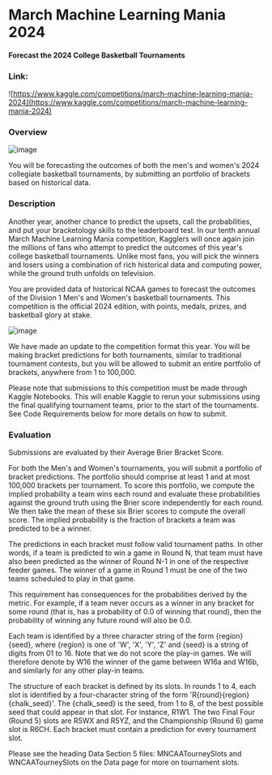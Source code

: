 # March Machine Learning Mania 2024
#### Forecast the 2024 College Basketball Tournaments

### Link:
![https://www.kaggle.com/competitions/march-machine-learning-mania-2024](https://www.kaggle.com/competitions/march-machine-learning-mania-2024)

### Overview

![image](https://github.com/bromotdi/kaggle-competitions/assets/80320446/5bcf20ee-6532-4630-b0ba-63902e2402d3)

You will be forecasting the outcomes of both the men's and women's 2024 collegiate basketball tournaments, by submitting an portfolio of brackets based on historical data.

### Description
Another year, another chance to predict the upsets, call the probabilities, and put your bracketology skills to the leaderboard test. In our tenth annual March Machine Learning Mania competition, Kagglers will once again join the millions of fans who attempt to predict the outcomes of this year's college basketball tournaments. Unlike most fans, you will pick the winners and losers using a combination of rich historical data and computing power, while the ground truth unfolds on television.

You are provided data of historical NCAA games to forecast the outcomes of the Division 1 Men's and Women's basketball tournaments. This competition is the official 2024 edition, with points, medals, prizes, and basketball glory at stake.

![image](https://github.com/bromotdi/kaggle-competitions/assets/80320446/1a17a021-e9c8-4b4d-ba0d-41e67aa3ece9)

We have made an update to the competition format this year. You will be making bracket predictions for both tournaments, similar to traditional tournament contests, but you will be allowed to submit an entire portfolio of brackets, anywhere from 1 to 100,000.

Please note that submissions to this competition must be made through Kaggle Notebooks. This will enable Kaggle to rerun your submissions using the final qualifying tournament teams, prior to the start of the tournaments. See Code Requirements below for more details on how to submit.

### Evaluation
Submissions are evaluated by their Average Brier Bracket Score.

For both the Men's and Women's tournaments, you will submit a portfolio of bracket predictions. The portfolio should comprise at least 1 and at most 100,000 brackets per tournament. To score this portfolio, we compute the implied probability a team wins each round and evaluate these probabilities against the ground truth using the Brier score independently for each round. We then take the mean of these six Brier scores to compute the overall score. The implied probability is the fraction of brackets a team was predicted to be a winner.

The predictions in each bracket must follow valid tournament paths. In other words, if a team is predicted to win a game in Round N, that team must have also been predicted as the winner of Round N-1 in one of the respective feeder games. The winner of a game in Round 1 must be one of the two teams scheduled to play in that game.

This requirement has consequences for the probabilities derived by the metric. For example, if a team never occurs as a winner in any bracket for some round (that is, has a probability of 0.0 of winning that round), then the probability of winning any future round will also be 0.0.

Each team is identified by a three character string of the form {region}{seed}, where {region} is one of 'W', 'X', 'Y', 'Z' and {seed} is a string of digits from 01 to 16. Note that we do not score the play-in games. We will therefore denote by W16 the winner of the game between W16a and W16b, and similarly for any other play-in teams.

The structure of each bracket is defined by its slots. In rounds 1 to 4, each slot is identified by a four-character string of the form 'R{round}{region}{chalk_seed}'. The {chalk_seed} is the seed, from 1 to 8, of the best possible seed that could appear in that slot. For instance, R1W1. The two Final Four (Round 5) slots are R5WX and R5YZ, and the Championship (Round 6) game slot is R6CH. Each bracket must contain a prediction for every tournament slot.

Please see the heading Data Section 5 files: MNCAATourneySlots and WNCAATourneySlots on the Data page for more on tournament slots.
